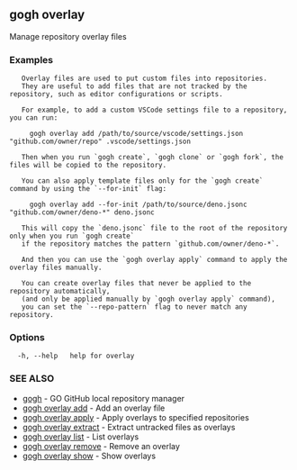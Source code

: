 ## gogh overlay

Manage repository overlay files

### Examples

```
   Overlay files are used to put custom files into repositories.
   They are useful to add files that are not tracked by the repository, such as editor configurations or scripts.

   For example, to add a custom VSCode settings file to a repository, you can run:

     gogh overlay add /path/to/source/vscode/settings.json "github.com/owner/repo" .vscode/settings.json

   Then when you run `gogh create`, `gogh clone` or `gogh fork`, the files will be copied to the repository.

   You can also apply template files only for the `gogh create` command by using the `--for-init` flag:

     gogh overlay add --for-init /path/to/source/deno.jsonc "github.com/owner/deno-*" deno.jsonc

   This will copy the `deno.jsonc` file to the root of the repository only when you run `gogh create`
   if the repository matches the pattern `github.com/owner/deno-*`.

   And then you can use the `gogh overlay apply` command to apply the overlay files manually.

   You can create overlay files that never be applied to the repository automatically,
   (and only be applied manually by `gogh overlay apply` command),
   you can set the `--repo-pattern` flag to never match any repository.
```

### Options

```
  -h, --help   help for overlay
```

### SEE ALSO

* [gogh](gogh.md)	 - GO GitHub local repository manager
* [gogh overlay add](gogh_overlay_add.md)	 - Add an overlay file
* [gogh overlay apply](gogh_overlay_apply.md)	 - Apply overlays to specified repositories
* [gogh overlay extract](gogh_overlay_extract.md)	 - Extract untracked files as overlays
* [gogh overlay list](gogh_overlay_list.md)	 - List overlays
* [gogh overlay remove](gogh_overlay_remove.md)	 - Remove an overlay
* [gogh overlay show](gogh_overlay_show.md)	 - Show overlays

